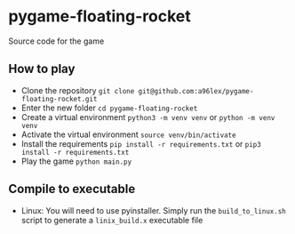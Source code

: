 # pygame-floating-rocket

Source code for the game

## How to play

- Clone the repository `git clone git@github.com:a96lex/pygame-floating-rocket.git`
- Enter the new folder `cd pygame-floating-rocket`
- Create a virtual environment `python3 -m venv venv` or `python -m venv venv`
- Activate the virtual environment `source venv/bin/activate`
- Install the requirements `pip install -r requirements.txt` or `pip3 install -r requirements.txt`
- Play the game `python main.py`

## Compile to executable

- Linux: You will need to use pyinstaller. Simply run the `build_to_linux.sh` script to generate a `linix_build.x` executable file
